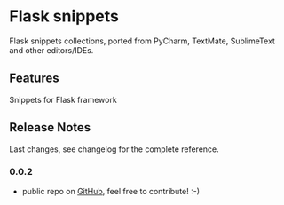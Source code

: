 # Flask snippets

Flask snippets collections, ported from PyCharm, TextMate, SublimeText and other editors/IDEs.

## Features

Snippets for Flask framework

## Release Notes

Last changes, see changelog for the complete reference.

### 0.0.2

- public repo on [GitHub](https://github.com/cstrap/flask-snippets), feel free to contribute! :-)

